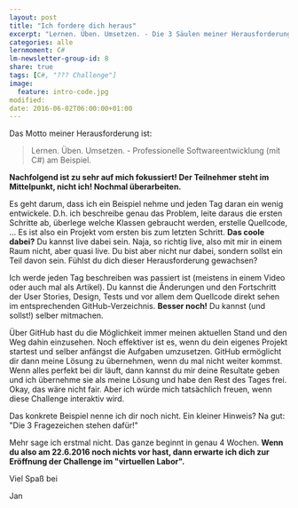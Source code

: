 ```yaml
---
layout: post
title: "Ich fordere dich heraus"
excerpt: "Lernen. Üben. Umsetzen. - Die 3 Säulen meiner Herausforderung an C# Anfänger."
categories: alle
lernmoment: C#
lm-newsletter-group-id: 8
share: true
tags: [C#, "??? Challenge"]
image:
  feature: intro-code.jpg
modified:
date: 2016-06-02T06:00:00+01:00
---
```


Das Motto meiner Herausforderung ist:

> Lernen. Üben. Umsetzen. - Professionelle Softwareentwicklung (mit C#) am Beispiel.

**Nachfolgend ist zu sehr auf mich fokussiert! Der Teilnehmer steht im Mittelpunkt, nicht ich! Nochmal überarbeiten.**

Es geht darum, dass ich ein Beispiel nehme und jeden Tag daran ein wenig entwickele. D.h. ich beschreibe genau das Problem, leite daraus die ersten Schritte ab, überlege welche Klassen gebraucht werden, erstelle Quellcode, ... Es ist also ein Projekt vom ersten bis zum letzten Schritt. **Das coole dabei?** Du kannst live dabei sein. Naja, so richtig live, also mit mir in einem Raum nicht, aber quasi live. Du bist aber nicht nur dabei, sondern sollst ein Teil davon sein. Fühlst du dich dieser Herausforderung gewachsen?

Ich werde jeden Tag beschreiben was passiert ist (meistens in einem Video oder auch mal als Artikel). Du kannst die Änderungen und den Fortschritt der User Stories, Design, Tests und vor allem dem Quellcode direkt sehen im entsprechenden GitHub-Verzeichnis. **Besser noch!** Du kannst (und sollst!) selber mitmachen.

Über GitHub hast du die Möglichkeit immer meinen aktuellen Stand und den Weg dahin einzusehen. Noch effektiver ist es, wenn du dein eigenes Projekt startest und selber anfängst die Aufgaben umzusetzen. GitHub ermöglicht dir dann meine Lösung zu übernehmen, wenn du mal nicht weiter kommst. Wenn alles perfekt bei dir läuft, dann kannst du mir deine Resultate geben und ich übernehme sie als meine Lösung und habe den Rest des Tages frei. Okay, das wäre nicht fair. Aber ich würde mich tatsächlich freuen, wenn diese Challenge interaktiv wird.

Das konkrete Beispiel nenne ich dir noch nicht. Ein kleiner Hinweis? Na gut: "Die 3 Fragezeichen stehen dafür!"

Mehr sage ich erstmal nicht. Das ganze beginnt in genau 4 Wochen. **Wenn du also am 22.6.2016 noch nichts vor hast, dann erwarte ich dich zur Eröffnung der Challenge im "virtuellen Labor".**

Viel Spaß bei

Jan

